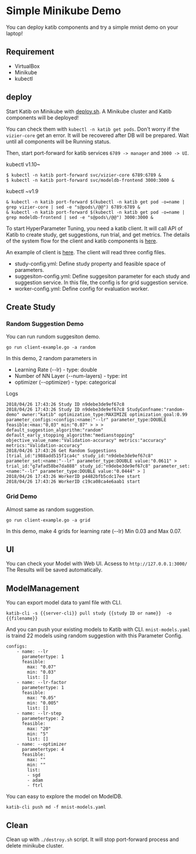 # Simple Minikube Demo
You can deploy katib components and try a simple mnist demo on your laptop!

## Requirement
* VirtualBox
* Minikube
* kubectl

## deploy
Start Katib on Minikube with [deploy.sh](./MinikubeDemo/deploy.sh).
A Minikube cluster and Katib components will be deployed!

You can check them with `kubectl -n katib get pods`.
Don't worry if the `vizier-core` get an error. 
It will be recovered after DB will be prepared.
Wait until all components will be Running status.

Then, start port-forward for katib services `6789 -> manager` and `3000 -> UI`.

kubectl v1.10~
```
$ kubectl -n katib port-forward svc/vizier-core 6789:6789 &
$ kubectl -n katib port-forward svc/modeldb-frontend 3000:3000 &
```

kubectl ~v1.9
```
& kubectl -n katib port-forward $(kubectl -n katib get pod -o=name | grep vizier-core | sed -e "s@pods\/@@") 6789:6789 &
& kubectl -n katib port-forward $(kubectl -n katib get pod -o=name | grep modeldb-frontend | sed -e "s@pods\/@@") 3000:3000 &
```

To start HyperParameter Tuning, you need a katib client.
It will call API of Katib to create study, get suggestions, run trial, and get metrics.
The details of the system flow for the client and katib components is [here](../docs/images/SystemFlow.png).

An example of client is [here](./client-example.go).
The client will read three config files.
* study-config.yml: Define study property and feasible space of parameters.
* suggesiton-config.yml: Define suggesiton parameter for each study and suggestion service. In this file, the config is for grid suggestion service.
* worker-config.yml: Define config for evaluation worker.

## Create Study
### Random Suggestion Demo
You can run rundom suggesiton demo.
```
go run client-example.go -a random
```
In this demo, 2 random parameters in
* Learning Rate (--lr) - type: double
* Number of NN Layer (--num-layers) - type: int
* optimizer (--optimizer) - type: categorical

Logs
```
2018/04/26 17:43:26 Study ID n9debe3de9ef67c8
2018/04/26 17:43:26 Study ID n9debe3de9ef67c8 StudyConfname:"random-demo" owner:"katib" optimization_type:MAXIMIZE optimization_goal:0.99 parameter_configs:<configs:<name:"--lr" parameter_type:DOUBLE feasible:<max:"0,03" min:"0.07" > > > default_suggestion_algorithm:"random" default_early_stopping_algorithm:"medianstopping" objective_value_name:"Validation-accuracy" metrics:"accuracy" metrics:"Validation-accuracy"
2018/04/26 17:43:26 Get Random Suggestions [trial_id:"i988add515f1ca4c" study_id:"n9debe3de9ef67c8" parameter_set:<name:"--lr" parameter_type:DOUBLE value:"0.0611" >  trial_id:"g7afad58be7da888" study_id:"n9debe3de9ef67c8" parameter_set:<name:"--lr" parameter_type:DOUBLE value:"0.0444" > ]
2018/04/26 17:43:26 WorkerID p4482bfb5cdc17ee start
2018/04/26 17:43:26 WorkerID c19ca08ca4e6aab1 start
```

### Grid Demo
Almost same as random suggestion.
```
go run client-example.go -a grid
```
In this demo, make 4 grids for learning rate (--lr) Min 0.03 and Max 0.07.

## UI
You can check your Model with Web UI.
Acsess to `http://127.0.0.1:3000/`
The Results will be saved automatically.

## ModelManagement
You can export model data to yaml file with CLI.
```
katib-cli -s {{server-cli}} pull study {{study ID or name}}  -o {{filename}}
```

And you can push your existing models to Katib with CLI.
`mnist-models.yaml` is traind 22 models using random suggestion with this Parameter Config.

```
configs:
    - name: --lr
      parametertype: 1
      feasible:
        max: "0.07"
        min: "0.03"
        list: []
    - name: --lr-factor
      parametertype: 1
      feasible:
        max: "0.05"
        min: "0.005"
        list: []
    - name: --lr-step
      parametertype: 2
      feasible:
        max: "20"
        min: "5"
        list: []
    - name: --optimizer
      parametertype: 4
      feasible:
        max: ""
        min: ""
        list:
        - sgd
        - adam
        - ftrl
```
You can easy to explore the model on ModelDB.

```
katib-cli push md -f mnist-models.yaml
```

## Clean
Clean up with `./destroy.sh` script.
It will stop port-forward process and delete minikube cluster.
